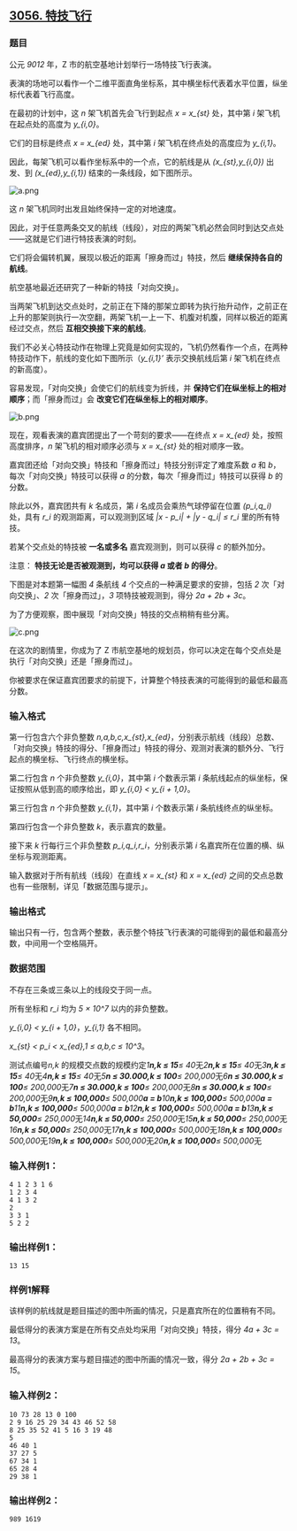 ## [3056. 特技飞行](https://www.acwing.com/problem/content/3059/)

### 题目

公元 *9012* 年，Z 市的航空基地计划举行一场特技飞行表演。

表演的场地可以看作一个二维平面直角坐标系，其中横坐标代表着水平位置，纵坐标代表着飞行高度。

在最初的计划中，这 *n* 架飞机首先会飞行到起点 *x = x_{st}* 处，其中第 *i* 架飞机在起点处的高度为 *y_{i,0}*。

它们的目标是终点 *x = x_{ed}* 处，其中第 *i* 架飞机在终点处的高度应为 *y_{i,1}*。

因此，每架飞机可以看作坐标系中的一个点，它的航线是从 *(x_{st},y_{i,0})* 出发、到 *(x_{ed},y_{i,1})* 结束的一条线段，如下图所示。

 ![a.png](https://cdn.acwing.com/media/article/image/2020/12/22/19_618e3ed244-a.png)

这 *n* 架飞机同时出发且始终保持一定的对地速度。

因此，对于任意两条交叉的航线（线段），对应的两架飞机必然会同时到达交点处——这就是它们进行特技表演的时刻。

它们将会偏转机翼，展现以极近的距离「擦身而过」特技，然后 **继续保持各自的航线**。

航空基地最近还研究了一种新的特技「对向交换」。

当两架飞机到达交点处时，之前正在下降的那架立即转为执行抬升动作，之前正在上升的那架则执行一次空翻，两架飞机一上一下、机腹对机腹，同样以极近的距离经过交点，然后 **互相交换接下来的航线**。

我们不必关心特技动作在物理上究竟是如何实现的，飞机仍然看作一个点，在两种特技动作下，航线的变化如下图所示（*y_{i,1}’* 表示交换航线后第 *i* 架飞机在终点的新高度）。

容易发现，「对向交换」会使它们的航线变为折线，并 **保持它们在纵坐标上的相对顺序**；而「擦身而过」会 **改变它们在纵坐标上的相对顺序**。

 ![b.png](https://cdn.acwing.com/media/article/image/2020/12/22/19_900b3d8244-b.png)

现在，观看表演的嘉宾团提出了一个苛刻的要求——在终点 *x = x_{ed}* 处，按照高度排序，*n* 架飞机的相对顺序必须与 *x = x_{st}* 处的相对顺序一致。

嘉宾团还给「对向交换」特技和「擦身而过」特技分别评定了难度系数 *a* 和 *b*，每次「对向交换」特技可以获得 *a* 的分数，每次「擦身而过」特技可以获得 *b* 的分数。

除此以外，嘉宾团共有 *k* 名成员，第 *i* 名成员会乘热气球停留在位置 *(p_i,q_i)* 处，具有 *r_i* 的观测距离，可以观测到区域 *|x - p_i| + |y - q_i| ≤ r_i* 里的所有特技。

若某个交点处的特技被 **一名或多名** 嘉宾观测到，则可以获得 *c* 的额外加分。

注意： **特技无论是否被观测到，均可以获得 *a* 或者 *b* 的得分**。

下图是对本题第一幅图 *4* 条航线 *4* 个交点的一种满足要求的安排，包括 *2* 次「对向交换」、*2* 次「擦身而过」，*3* 项特技被观测到，得分 *2a + 2b + 3c*。

为了方便观察，图中展现「对向交换」特技的交点稍稍有些分离。

 ![c.png](https://cdn.acwing.com/media/article/image/2020/12/22/19_b3a3cbf644-c.png)

在这次的剧情里，你成为了 Z 市航空基地的规划员，你可以决定在每个交点处是执行「对向交换」还是「擦身而过」。

你被要求在保证嘉宾团要求的前提下，计算整个特技表演的可能得到的最低和最高分数。

### 输入格式

第一行包含六个非负整数 *n,a,b,c,x_{st},x_{ed}*，分别表示航线（线段）总数、「对向交换」特技的得分、「擦身而过」特技的得分、观测对表演的额外分、飞行起点的横坐标、飞行终点的横坐标。

第二行包含 *n* 个非负整数 *y_{i,0}*，其中第 *i* 个数表示第 *i* 条航线起点的纵坐标，保证按照从低到高的顺序给出，即 *y_{i,0} < y_{i + 1,0}*。

第三行包含 *n* 个非负整数 *y_{i,1}*，其中第 *i* 个数表示第 *i* 条航线终点的纵坐标。

第四行包含一个非负整数 *k*，表示嘉宾的数量。

接下来 *k* 行每行三个非负整数 *p_i,q_i,r_i*，分别表示第 *i* 名嘉宾所在位置的横、纵坐标与观测距离。

输入数据对于所有航线（线段）在直线 *x = x_{st}* 和 *x = x_{ed}* 之间的交点总数也有一些限制，详见「数据范围与提示」。

### 输出格式

输出只有一行，包含两个整数，表示整个特技飞行表演的可能得到的最低和最高分数，中间用一个空格隔开。

### 数据范围

不存在三条或三条以上的线段交于同一点。

所有坐标和 *r_i* 均为 *5 × 10^7* 以内的非负整数。

*y_{i,0} < y_{i + 1,0}*，*y_{i,1}* 各不相同。

*x_{st} < p_i < x_{ed},1 ≤ a,b,c ≤ 10^3*。

测试点编号*n,k* 的规模交点数的规模约定*1**n,k ≤ 15**≤ 40*无*2**n,k ≤ 15**≤ 40*无*3**n,k ≤ 15**≤ 40*无*4**n,k ≤ 15**≤ 40*无*5**n ≤ 30.000,k ≤ 100**≤ 200,000*无*6**n ≤ 30.000,k ≤ 100**≤ 200,000*无*7**n ≤ 30.000,k ≤ 100**≤ 200,000*无*8**n ≤ 30.000,k ≤ 100**≤ 200,000*无*9**n,k ≤ 100,000**≤ 500,000**a = b**10**n,k ≤ 100,000**≤ 500,000**a = b**11**n,k ≤ 100,000**≤ 500,000**a = b**12**n,k ≤ 100,000**≤ 500,000**a = b**13**n,k ≤ 50,000**≤ 250,000*无*14**n,k ≤ 50,000**≤ 250,000*无*15**n,k ≤ 50,000**≤ 250,000*无*16**n,k ≤ 50,000**≤ 250,000*无*17**n,k ≤ 100,000**≤ 500,000*无*18**n,k ≤ 100,000**≤ 500,000*无*19**n,k ≤ 100,000**≤ 500,000*无*20**n,k ≤ 100,000**≤ 500,000*无

### 输入样例1：

```
4 1 2 3 1 6
1 2 3 4
4 1 3 2
2
3 3 1
5 2 2
```

### 输出样例1：

```
13 15
```

### 样例1解释

该样例的航线就是题目描述的图中所画的情况，只是嘉宾所在的位置稍有不同。

最低得分的表演方案是在所有交点处均采用「对向交换」特技，得分 *4a + 3c = 13*。

最高得分的表演方案与题目描述的图中所画的情况一致，得分 *2a + 2b + 3c = 15*。

### 输入样例2：

```
10 73 28 13 0 100
2 9 16 25 29 34 43 46 52 58
8 25 35 52 41 5 16 3 19 48
5
46 40 1
37 27 5
67 34 1
65 28 4
29 38 1
```

### 输出样例2：

```
989 1619
```
